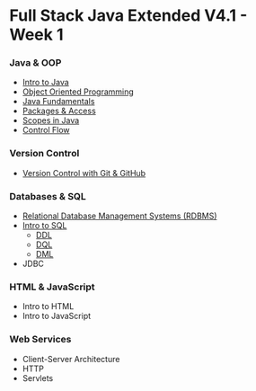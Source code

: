 # Full Stack Java Extended V4.1 - Week 1


### Java & OOP
- [Intro to Java](./intro-to-java.md)
- [Object Oriented Programming](./object-oriented-programming.md)
- [Java Fundamentals](./java-fundamentals.md)
- [Packages & Access](./packages-and-access.md)
- [Scopes in Java](./java-scopes.md)
- [Control Flow](./java-control-flow.md)

### Version Control
 - [Version Control with Git & GitHub](./git-github.md)

### Databases & SQL
 - [Relational Database Management Systems (RDBMS)](./intro-to-rdbms.md)
 - [Intro to SQL](./intro-to-sql.md)
   - [DDL](./ddl-dql-dml.md#ddl)
   - [DQL](./ddl-dql-dml.md#dql)
   - [DML](./ddl-dql-dml.md#dml)
 - JDBC

### HTML & JavaScript
 - Intro to HTML
 - Intro to JavaScript

### Web Services
 - Client-Server Architecture
 - HTTP
 - Servlets
